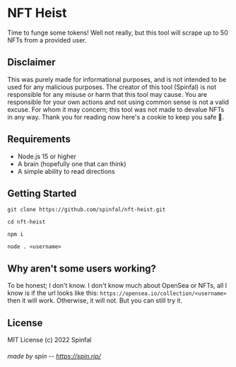 # NFT Heist
Time to funge some tokens! Well not really, but this tool will scrape up to 50 NFTs from a provided user.

## Disclaimer
This was purely made for informational purposes, and is not intended to be used for any malicious purposes. The creator of this tool (Spinfal) is not responsible for any misuse or harm that this tool may cause. You are responsible for your own actions and not using common sense is not a valid excuse. For whom it may concern; this tool was not made to devalue NFTs in any way. Thank you for reading now here's a cookie to keep you safe 🍪.

## Requirements
- Node.js 15 or higher
- A brain (hopefully one that can think)
- A simple ability to read directions

## Getting Started
```
git clone https://github.com/spinfal/nft-heist.git
```
```
cd nft-heist
```
```
npm i
```
```
node . <username>
```

## Why aren't some users working?
To be honest; I don't know. I don't know much about OpenSea or NFTs, all I know is if the url looks like this: `https://opensea.io/collection/<username>` then it will work. Otherwise, it will not. But you can still try it.

## License
MIT License (c) 2022 Spinfal

###### made by spin -- https://spin.rip/
